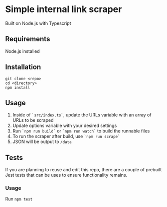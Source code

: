 # Simple internal link scraper

Built on Node.js with Typescript

## Requirements

Node.js installed

## Installation

```
git clone <repo>
cd <directory>
npm install
```

## Usage

<ol>
<li>Inside of <code class="dir">`src/index.ts`</code>, update the URLs variable with an array of URLs to be scraped</li>
<li>Update options variable with your desired settings</li>
<li>Run <code class="code">`npm run build`</code> or <code class="code">`npm run watch`</code> to build the runnable files</li>
<li>To run the scraper after build, use <code class="code">`npm run scrape`</code></li>
<li>JSON will be output to <code class="dir">/data</code></li>
</ol>

## Tests

If you are planning to reuse and edit this repo, there are a couple of prebuilt Jest tests that can be uses to ensure functionality remains.

### Usage

<span>Run `npm test`</span>
